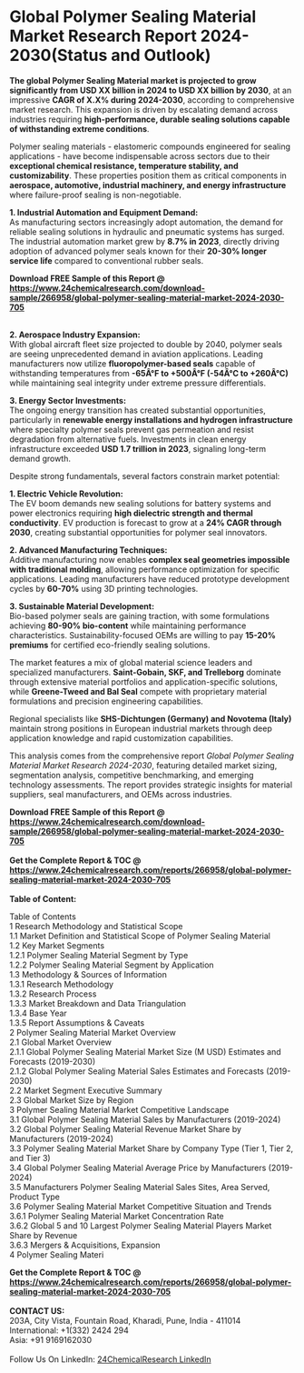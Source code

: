 <h1>Global Polymer Sealing Material Market Research Report 2024-2030(Status and Outlook)</h1><p><strong>The global Polymer Sealing Material market is projected to grow significantly from USD XX billion in 2024 to USD XX billion by 2030</strong>, at an impressive <strong>CAGR of X.X% during 2024-2030</strong>, according to comprehensive market research. This expansion is driven by escalating demand across industries requiring <strong>high-performance, durable sealing solutions capable of withstanding extreme conditions</strong>.</p><p>Polymer sealing materials - elastomeric compounds engineered for sealing applications - have become indispensable across sectors due to their <strong>exceptional chemical resistance, temperature stability, and customizability</strong>. These properties position them as critical components in <strong>aerospace, automotive, industrial machinery, and energy infrastructure</strong> where failure-proof sealing is non-negotiable.</p><p><strong>1. Industrial Automation and Equipment Demand:</strong><br>
As manufacturing sectors increasingly adopt automation, the demand for reliable sealing solutions in hydraulic and pneumatic systems has surged. The industrial automation market grew by <strong>8.7% in 2023</strong>, directly driving adoption of advanced polymer seals known for their <strong>20-30% longer service life</strong> compared to conventional rubber seals.</p><div><b>Download FREE Sample of this Report @ 
            <a href="https://www.24chemicalresearch.com/download-sample/266958/global-polymer-sealing-material-market-2024-2030-705">
            https://www.24chemicalresearch.com/download-sample/266958/global-polymer-sealing-material-market-2024-2030-705</a></b></div><br><p><strong>2. Aerospace Industry Expansion:</strong><br>
With global aircraft fleet size projected to double by 2040, polymer seals are seeing unprecedented demand in aviation applications. Leading manufacturers now utilize <strong>fluoropolymer-based seals</strong> capable of withstanding temperatures from <strong>-65Â°F to +500Â°F (-54Â°C to +260Â°C)</strong> while maintaining seal integrity under extreme pressure differentials.</p><p><strong>3. Energy Sector Investments:</strong><br>
The ongoing energy transition has created substantial opportunities, particularly in <strong>renewable energy installations and hydrogen infrastructure</strong> where specialty polymer seals prevent gas permeation and resist degradation from alternative fuels. Investments in clean energy infrastructure exceeded <strong>USD 1.7 trillion in 2023</strong>, signaling long-term demand growth.</p><p>Despite strong fundamentals, several factors constrain market potential:</p><p><strong>1. Electric Vehicle Revolution:</strong><br>
The EV boom demands new sealing solutions for battery systems and power electronics requiring <strong>high dielectric strength and thermal conductivity</strong>. EV production is forecast to grow at a <strong>24% CAGR through 2030</strong>, creating substantial opportunities for polymer seal innovators.</p><p><strong>2. Advanced Manufacturing Techniques:</strong><br>
Additive manufacturing now enables <strong>complex seal geometries impossible with traditional molding</strong>, allowing performance optimization for specific applications. Leading manufacturers have reduced prototype development cycles by <strong>60-70%</strong> using 3D printing technologies.</p><p><strong>3. Sustainable Material Development:</strong><br>
Bio-based polymer seals are gaining traction, with some formulations achieving <strong>80-90% bio-content</strong> while maintaining performance characteristics. Sustainability-focused OEMs are willing to pay <strong>15-20% premiums</strong> for certified eco-friendly sealing solutions.</p><p>The market features a mix of global material science leaders and specialized manufacturers. <strong>Saint-Gobain, SKF, and Trelleborg</strong> dominate through extensive material portfolios and application-specific solutions, while <strong>Greene-Tweed and Bal Seal</strong> compete with proprietary material formulations and precision engineering capabilities.</p><p>Regional specialists like <strong>SHS-Dichtungen (Germany) and Novotema (Italy)</strong> maintain strong positions in European industrial markets through deep application knowledge and rapid customization capabilities.</p><p>This analysis comes from the comprehensive report <em>Global Polymer Sealing Material Market Research 2024-2030</em>, featuring detailed market sizing, segmentation analysis, competitive benchmarking, and emerging technology assessments. The report provides strategic insights for material suppliers, seal manufacturers, and OEMs across industries.</p><div><b>Download FREE Sample of this Report @ 
            <a href="https://www.24chemicalresearch.com/download-sample/266958/global-polymer-sealing-material-market-2024-2030-705">
            https://www.24chemicalresearch.com/download-sample/266958/global-polymer-sealing-material-market-2024-2030-705</a></b></div><br><div><b>Get the Complete Report & TOC @ 
            <a href="https://www.24chemicalresearch.com/reports/266958/global-polymer-sealing-material-market-2024-2030-705">
            https://www.24chemicalresearch.com/reports/266958/global-polymer-sealing-material-market-2024-2030-705</a></b></div><br>
            <b>Table of Content:</b><p>Table of Contents<br />
1 Research Methodology and Statistical Scope<br />
1.1 Market Definition and Statistical Scope of Polymer Sealing Material<br />
1.2 Key Market Segments<br />
1.2.1 Polymer Sealing Material Segment by Type<br />
1.2.2 Polymer Sealing Material Segment by Application<br />
1.3 Methodology & Sources of Information<br />
1.3.1 Research Methodology<br />
1.3.2 Research Process<br />
1.3.3 Market Breakdown and Data Triangulation<br />
1.3.4 Base Year<br />
1.3.5 Report Assumptions & Caveats<br />
2 Polymer Sealing Material Market Overview<br />
2.1 Global Market Overview<br />
2.1.1 Global Polymer Sealing Material Market Size (M USD) Estimates and Forecasts (2019-2030)<br />
2.1.2 Global Polymer Sealing Material Sales Estimates and Forecasts (2019-2030)<br />
2.2 Market Segment Executive Summary<br />
2.3 Global Market Size by Region<br />
3 Polymer Sealing Material Market Competitive Landscape<br />
3.1 Global Polymer Sealing Material Sales by Manufacturers (2019-2024)<br />
3.2 Global Polymer Sealing Material Revenue Market Share by Manufacturers (2019-2024)<br />
3.3 Polymer Sealing Material Market Share by Company Type (Tier 1, Tier 2, and Tier 3)<br />
3.4 Global Polymer Sealing Material Average Price by Manufacturers (2019-2024)<br />
3.5 Manufacturers Polymer Sealing Material Sales Sites, Area Served, Product Type<br />
3.6 Polymer Sealing Material Market Competitive Situation and Trends<br />
3.6.1 Polymer Sealing Material Market Concentration Rate<br />
3.6.2 Global 5 and 10 Largest Polymer Sealing Material Players Market Share by Revenue<br />
3.6.3 Mergers & Acquisitions, Expansion<br />
4 Polymer Sealing Materi</p><div><b>Get the Complete Report & TOC @ 
            <a href="https://www.24chemicalresearch.com/reports/266958/global-polymer-sealing-material-market-2024-2030-705">
            https://www.24chemicalresearch.com/reports/266958/global-polymer-sealing-material-market-2024-2030-705</a></b></div><br><b>CONTACT US:</b><br>
            203A, City Vista, Fountain Road, Kharadi, Pune, India - 411014<br>
            International: +1(332) 2424 294<br>
            Asia: +91 9169162030 <br><br>
            Follow Us On LinkedIn: <a href="https://www.linkedin.com/company/24chemicalresearch/">24ChemicalResearch LinkedIn</a>